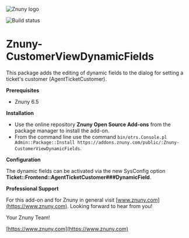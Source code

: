 ![Znuny logo](https://www.znuny.com/assets/images/logo_small.png)


![Build status](https://badge.proxy.znuny.com/Znuny4OTRS-CustomerViewDynamicFields/rel-6_5)

Znuny-CustomerViewDynamicFields
===============================
This package adds the editing of dynamic fields to the dialog for setting a ticket's customer (AgentTicketCustomer).

**Prerequisites**

- Znuny 6.5

**Installation**

- Use the online repository **Znuny Open Source Add-ons** from the package manager to install the add-on.
- From the command line use the command `bin/otrs.Console.pl Admin::Package::Install https://addons.znuny.com/public/:Znuny-CustomerViewDynamicFields`.

**Configuration**

The dynamic fields can be activated via the new SysConfig option __Ticket::Frontend::AgentTicketCustomer###DynamicField__.

**Professional Support**

For this add-on and for Znuny in general visit [www.znuny.com](https://www.znuny.com). Looking forward to hear from you!

Your Znuny Team!

[https://www.znuny.com](https://www.znuny.com)
